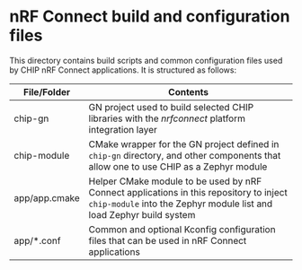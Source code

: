 # nRF Connect build and configuration files

This directory contains build scripts and common configuration files used by CHIP nRF Connect applications. It is structured as follows:

| File/Folder    | Contents |
| -------------- | -------- |
| chip-gn        | GN project used to build selected CHIP libraries with the _nrfconnect_ platform integration layer |
| chip-module    | CMake wrapper for the GN project defined in `chip-gn` directory, and other components that allow one to use CHIP as a Zephyr module |
| app/app.cmake  | Helper CMake module to be used by nRF Connect applications in this repository to inject `chip-module` into the Zephyr module list and load Zephyr build system |
| app/*.conf     | Common and optional Kconfig configuration files that can be used in nRF Connect applications |
